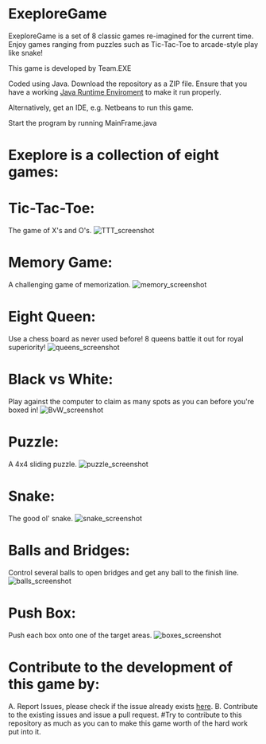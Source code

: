 # ExeploreGame

ExeploreGame is a set of 8 classic games re-imagined for the current time.  
Enjoy games ranging from puzzles such as Tic-Tac-Toe to arcade-style play like snake!


This game is developed by Team.EXE

Coded using Java.
Download the repository as a ZIP file.
Ensure that you have a working [Java Runtime Enviroment](http://www.oracle.com/technetwork/java/javase/downloads/jre8-downloads-2133155.html) to make it run properly.

Alternatively, get an IDE, e.g. Netbeans to run this game.

Start the program by running MainFrame.java

# Exeplore is a collection of eight games:
  # Tic-Tac-Toe:
The game of X's and O's.
![TTT_screenshot](/screenshots/tictactoe.PNG)
  # Memory Game:
A challenging game of memorization.
![memory_screenshot](/screenshots/memory.PNG)
  # Eight Queen:
Use a chess board as never used before! 8 queens battle it out for royal superiority!
![queens_screenshot](/screenshots/queen.PNG)
  # Black vs White:
 Play against the computer to claim as many spots as you can before you're boxed in!
 ![BvW_screenshot](/screenshots/blackvswhite.PNG)
  # Puzzle:
 A 4x4 sliding puzzle.
 ![puzzle_screenshot](/screenshots/puzzle.PNG)
  # Snake:
 The good ol' snake.
 ![snake_screenshot](/screenshots/snake.PNG)
  # Balls and Bridges:
 Control several balls to open bridges and get any ball to the finish line.
 ![balls_screenshot](/screenshots/ballsNbridges.PNG)
  # Push Box:
 Push each box onto one of the target areas.
 ![boxes_screenshot](/screenshots/boxes.PNG)

# Contribute to the development of this game by:
A. Report Issues, please check if the issue already exists [here](https://github.com/srbcheema1/ExeploreGame/issues).
B. Contribute to the existing issues and issue a pull request.
#Try to contribute to this repository as much as you can to make this game worth of the hard work put into it.
